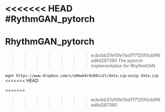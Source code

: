 <<<<<<< HEAD
#RythmGAN_pytorch
=======
# RhythmGAN_pytorch
>>>>>>> ecbcbb37ef0fe11ed7f7125f0cb9f6ad6d287390
The pytorch implementation for RhythmGAN

`wget https://www.dropbox.com/s/a8mwk8rdv08cu2l/data.zip`
`unzip data.zip`
<<<<<<< HEAD

=======
>>>>>>> ecbcbb37ef0fe11ed7f7125f0cb9f6ad6d287390
